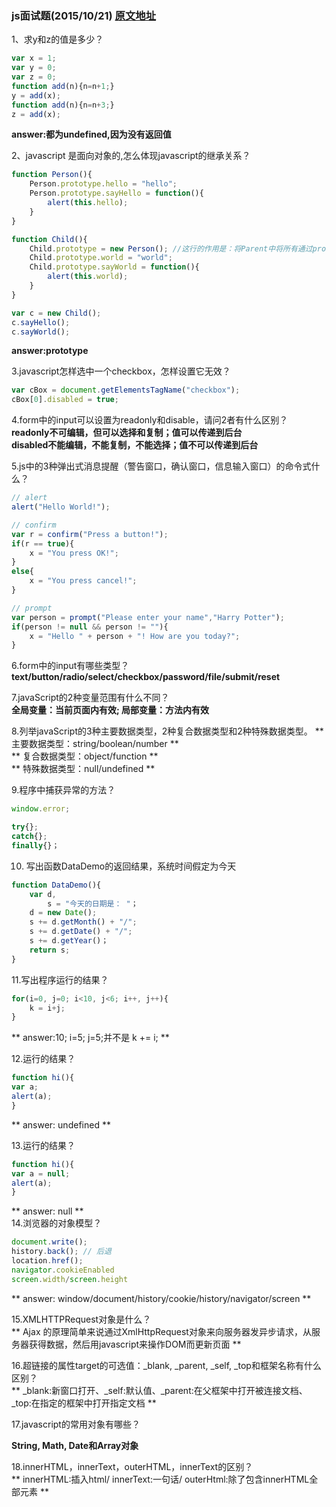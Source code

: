 ### js面试题(2015/10/21) [原文地址](http://www.cnblogs.com/joetao/articles/1967017.html)

1、求y和z的值是多少？
```javascript
var x = 1;
var y = 0;
var z = 0;
function add(n){n=n+1;}
y = add(x);
function add(n){n=n+3;}
z = add(x);
```
**answer:都为undefined,因为没有返回值**<br>

2、javascript 是面向对象的,怎么体现javascript的继承关系？
```javascript
function Person(){
    Person.prototype.hello = "hello";
    Person.prototype.sayHello = function(){
        alert(this.hello);
    } 
}

function Child(){
    Child.prototype = new Person(); //这行的作用是：将Parent中将所有通过prototype追加的属性和方法都追加到Child，从而实现了继承
    Child.prototype.world = "world";
    Child.prototype.sayWorld = function(){
        alert(this.world);
    }
}

var c = new Child();
c.sayHello();
c.sayWorld();
```
**answer:prototype**<br>

3.javascript怎样选中一个checkbox，怎样设置它无效？
```javascript
var cBox = document.getElementsTagName("checkbox");
cBox[0].disabled = true;
```

4.form中的input可以设置为readonly和disable，请问2者有什么区别？<br>
**readonly不可编辑，但可以选择和复制；值可以传递到后台**<br>
**disabled不能编辑，不能复制，不能选择；值不可以传递到后台**<br>

5.js中的3种弹出式消息提醒（警告窗口，确认窗口，信息输入窗口）的命令式什么？
```javascript
// alert
alert("Hello World!");

// confirm
var r = confirm("Press a button!");
if(r == true){
    x = "You press OK!";
}
else{
    x = "You press cancel!";
}

// prompt
var person = prompt("Please enter your name","Harry Potter");
if(person != null && person != ""){
    x = "Hello " + person + "! How are you today?";
}
```

6.form中的input有哪些类型？<br>
**text/button/radio/select/checkbox/password/file/submit/reset**

7.javaScript的2种变量范围有什么不同？<br>
**全局变量：当前页面内有效; 局部变量：方法内有效**

8.列举javaScript的3种主要数据类型，2种复合数据类型和2种特殊数据类型。
** 主要数据类型：string/boolean/number ** <br>
** 复合数据类型：object/function ** <br>
** 特殊数据类型：null/undefined ** <br>

9.程序中捕获异常的方法？
```javascript
window.error;

try{};
catch{};
finally{}；
```

10. 写出函数DataDemo的返回结果，系统时间假定为今天
```javascript
function DataDemo(){
    var d,
        s = "今天的日期是： "；
    d = new Date();
    s += d.getMonth() + "/";
    s += d.getDate() + "/";
    s += d.getYear()；
    return s;
}
```

11.写出程序运行的结果？
```javascript
for(i=0, j=0; i<10, j<6; i++, j++){
    k = i+j;
} 
```
** answer:10; i=5; j=5;并不是 k += i; ** <br>

12.运行的结果？
```javascript
function hi(){
var a;
alert(a);
}
```
** answer: undefined ** <br>

13.运行的结果？
```javascript
function hi(){
var a = null;
alert(a);
}
```
** answer: null ** <br>
14.浏览器的对象模型？
```javascript
document.write();
history.back(); // 后退
location.href();
navigator.cookieEnabled
screen.width/screen.height
```
** answer: window/document/history/cookie/history/navigator/screen ** <br>

15.XMLHTTPRequest对象是什么？ <br>
** Ajax 的原理简单来说通过XmlHttpRequest对象来向服务器发异步请求，从服务器获得数据，然后用javascript来操作DOM而更新页面 **<br>

16.超链接的属性target的可选值：_blank, _parent, _self, _top和框架名称有什么区别？<br>
** _blank:新窗口打开、_self:默认值、_parent:在父框架中打开被连接文档、_top:在指定的框架中打开指定文档 ** <br>

17.javascript的常用对象有哪些？<br>

**String, Math, Date和Array对象** <br>

18.innerHTML，innerText，outerHTML，innerText的区别？ <br>
** innerHTML:插入html/ innerText:一句话/ outerHtml:除了包含innerHTML全部元素 **







































